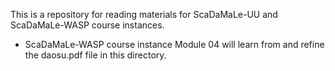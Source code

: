 This is a repository for reading materials for ScaDaMaLe-UU and ScaDaMaLe-WASP course instances.


- ScaDaMaLe-WASP course instance Module 04 will learn from and refine the daosu.pdf file in this directory.
